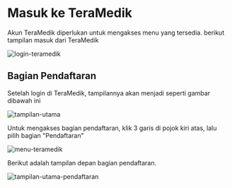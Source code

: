 # Masuk ke TeraMedik

Akun TeraMedik diperlukan untuk mengakses menu yang tersedia. berikut tampilan masuk dari TeraMedik

![login-teramedik](../images/teramediklogin-teramedik.png)



## Bagian Pendaftaran

Setelah login di TeraMedik, tampilannya akan menjadi seperti gambar dibawah ini

![tampilan-utama](../images/teramediktampilan-utama.png)

Untuk mengakses bagian pendaftaran, klik 3 garis di pojok kiri atas, lalu pilih bagian "Pendaftaran"

![menu-teramedik](../images/teramedikmenu-teramedik.png)

Berikut adalah tampilan depan bagian pendaftaran.

![tampilan-utama-pendaftaran](../images/teramediktampilan-utama-pendaftaran.png)